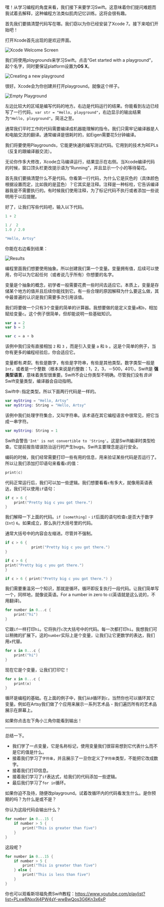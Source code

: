 嘿！从学习编程的角度来看，我们接下来要学习Swift。这意味着你们提问难题而我试着去解释，这种编程方法类似肌肉记忆训练。这将会很有趣。

首先我们要搞清楚代码写在哪。我们窃以为你已经安装了Xcode 7。接下来咱们开始吧！

打开Xcode首先出现的是欢迎界面。

![Xcode Welcome Screen](img/welcome.png)

我们将使用*playgrounds*来学习Swift。点击“Get started with a playground”，起个名字，同时要保证platform设置为**OS X**。

![Creating a new playground](img/newplayground.png)

很好。Xcode会为你创建并打开playground。就像这个样子。

![Empty Playground](img/emptyplayground.png)

左边比较大的区域是编写代码的地方。右边是代码运行的结果。你能看到左边已经写了一行代码，`var str = "Hello, playground"`，右边显示的输出结果为`"Hello, playground"`。简洁之至。

通常我们平时工作的代码需要编译成机器能理解的指令。我们只需牢记编译器是人和电脑交流的翻译。通常编译是很耗时的，如Eigen需要花5分钟编译。

我们将要使用Playgrounds，它能更快速的编写测试代码。它用到的技术为REPLs（反复的跟编译器交流）。

无论你作多大修改，Xcode立马编译运行，结果显示在右侧。当Xcode编译代码的时候，窗口顶头栏更改提示语为“Running”，并且显示一个小的等待菊花。

首先我们要搞清楚什么不是代码。你看第一行代码，为什么它是灰色的（具体颜色根据设置而定，比如我的是蓝色）？它其实是注释。注释是一种标柱，它告诉编译器我是不需要执行的。有时候我们使用注释，为了标记代码不执行或者添加一些说明用于以后提醒。

好了，让我们写些代码吧，输入以下代码。

```swift
1 + 2

1 /  2
1.0 / 2.0

"Hello, Artsy"
```
你能在右边看到结果：

![Results](img/results.png)

编程里面我们想要使用抽象。所以创建我们第一个变量。变量拥有值，后续可以使用，你可以为它起任何（或者说几乎所有）你想要的名字。

变量是个抽象的概念，初学者一般需要花费一些时间去适应它。本质上，变量是存储某个地方的值并且后续你能找到它。有一些合理的原因解释为什么要这么做，其中最普遍的认识是我们需要多次引用该值。

我们将要做一个只有3个变量的简单的计算器。我想要做的是定义变量`a`和`b`，相加赋给变量`c`。这个例子很简单，但却能说明一些基础知识。

```swift
var a = 2
var b = 3

var c = a + b
```

该例中我们没有直接相加 `2` 和 `3` ，而是引入变量 `a` 和 `b` 。这是个简单的例子，当你有更多的编程经验后，你会适应它。

变量都有*类型*。有些是数字，有些是字符串，有些是其他类型。数字类型一般是`Int`，或者是一个整数（根本来说是约整数：1，2，3，－500，401）。Swift是 **强类型语言**，意味着类型很重要。Swift不会让你类型不明确。尽管我们没有*告诉*Swift变量类型，编译器会自动指明。

Swift中`:`指定类型。所以下面两行代码是一样的。

```swift
var myString = "Hello, Artsy"
var myString: String = "Hello, Artsy"
```

该例中我们处理字符集合，又叫字符串。该术语在其它编程语言中很常见，把它当成一串字符。

```swift
var myString: String = 1
```

Swift会警告`'Int' is not convertible to 'String'`。这是Swift编译时类型检查。它提前报告错误防治运行时产生bugs。Swift主要理念是运行安全。

编码的时候，我们经常需要打印一些有用的信息，用来验证某些代码是否运行了。所以让我们添加打印语句来看看`c`的值：

```swift
print(c)
```

代码正常运行后，我们可以加一些逻辑。我们想要看看`c`有多大，就像用英语表达，我们可以使用`if`语句：

```swift
if c > 6 {
    print("Pretty big c you got there.")
}
```

我们解释一下上面的代码。`if [something]` - `if`后面的语句检查`c`是否大于数字(`Int`) `6`。如果成立，那么执行大括号里的代码。

通常大括号中的内容会左缩进。尽管并不强制。

```swift
if c > 6 {
            print("Pretty big c you got there.")
}
```

```swift
if c > 6 { 
print("Pretty big c you got there.") 
}
```

```swift
if c > 6 { print("Pretty big c you got there.") }
```

我们需要重温另一个知识，那就是循环。循环即反复执行一段代码。让我们简单写一个，同样地，就像说英语。For a number in zero to c(英语就是这么说的，不用翻译)。

```swift
for number in 0...c {
    print("hi")
}
```

它跟`if`一样打印`hi`。它将执行`c`次大括号中的代码。每一次都打印`hi`。我想我们可以稍微的扩展下。这的`number`实际上是个变量，让我们让它更数学的表达，我们用`x`代替。

```swift
for x in 0...c {
    print("hi")
}
```

现在它是个变量，让我们打印它！

```swift
for x in 0...c {
    print(x)
}
```

循环是编程的基础。在上面的例子中，我们从`0`循环到`c`，当然你也可以循环其它变量。例如在Artsy我们做了个应用来展示一系列艺术品 - 我们遍历所有的艺术品展示在屏幕上。

如果你点击左下角小三角你能看到输出！

- - -

总结一下。

* 我们学了一点变量，它是名称标记，使用变量我们很容易想到它代表什么而不是它的值是什么。
* 接着我们学习了`字符串`，并且展示了一旦你定义了`字符串`类型，不能把它改成数字。
* 接着我们打印信息。
* 接着我们学习了`if`表达式，给我们的代码添加一些逻辑。
* 最后我们学习了`for in`循环。

如果你迫不及待，随便改playground。试着改循环内的代码看发生什么。是你预期的吗？为什么是或不是？

你认为这段代码会输出什么？

```swift
for number in 0...15 {
    if number > 5 {
        print("This is greater than five")
    }
}
```

这段呢？

```swift
for number in 0...15 {
    if number > 5 {
        print("This is greater than five")
    } else {
        print("This is less than five")
    }
}
```

你也可以观看斯坦福免费Swift教程：https://www.youtube.com/playlist?list=PLxwBNxx9j4PW4sY-wwBwQos3G6Kn3x6xP